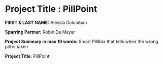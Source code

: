 # Project Title : PillPoint

**FIRST & LAST NAME:** Alessia Columban

**Sparring Partner:** Robin De Meyer

**Project Summary in max 10 words:** Smart PillBox that tells when the wrong pill is taken

**Project Title:** PillPoint

